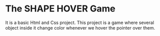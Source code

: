 
# The SHAPE HOVER Game

It is a basic Html and Css project. This project is a game where several object inside it change color whenever we hover the pointer over them.

